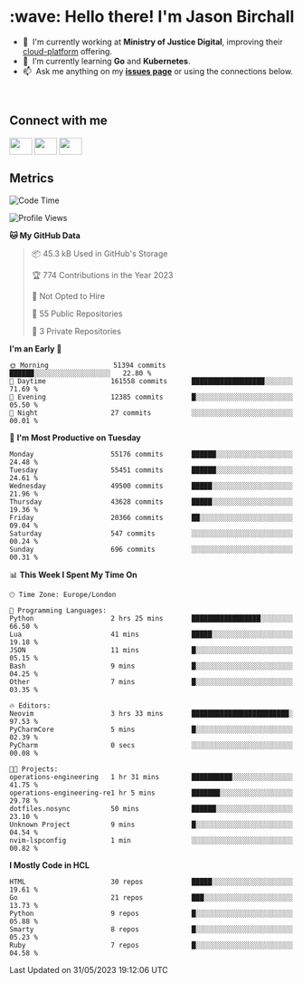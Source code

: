 <h1 align="left" id="jason-title">:wave: Hello there! I'm Jason Birchall</h1>

- :office: &nbsp;I'm currently working at **Ministry of Justice Digital**, improving their [cloud-platform](https://github.com/ministryofjustice/cloud-platform) offering.
- :seedling: &nbsp;I’m currently learning **Go** and **Kubernetes**.
- :mailbox: &nbsp;Ask me anything on my **[issues page]** or using the connections below.


<br>

<h2>Connect with me</h2>
<p>
<a href="https://twitter.com/jsonBirchall" target="blank"><img align="center" src="https://cdn.jsdelivr.net/npm/simple-icons@3.0.1/icons/twitter.svg" alt="" height="30" width="40" /></a>
<a href="https://keybase.io/json0" target="blank"><img align="center" src="https://cdn.jsdelivr.net/npm/simple-icons@3.0.1/icons/keybase.svg" alt="" height="30" width="40" /></a>
<a href="https://www.reddit.com/user/kakorate" target="blank"><img align="center" src="https://cdn.jsdelivr.net/npm/simple-icons@3.0.1/icons/reddit.svg" alt="" height="30" width="40" /></a>
</p>

<h2>Metrics</h2>

<!--START_SECTION:waka-->
![Code Time](http://img.shields.io/badge/Code%20Time-1%2C069%20hrs%2024%20mins-blue)

![Profile Views](http://img.shields.io/badge/Profile%20Views-0-blue)

**🐱 My GitHub Data** 

> 📦 45.3 kB Used in GitHub's Storage 
 > 
> 🏆 774 Contributions in the Year 2023
 > 
> 🚫 Not Opted to Hire
 > 
> 📜 55 Public Repositories 
 > 
> 🔑 3 Private Repositories 
 > 
**I'm an Early 🐤** 

```text
🌞 Morning                51394 commits       ██████░░░░░░░░░░░░░░░░░░░   22.80 % 
🌆 Daytime                161558 commits      ██████████████████░░░░░░░   71.69 % 
🌃 Evening                12385 commits       █░░░░░░░░░░░░░░░░░░░░░░░░   05.50 % 
🌙 Night                  27 commits          ░░░░░░░░░░░░░░░░░░░░░░░░░   00.01 % 
```
📅 **I'm Most Productive on Tuesday** 

```text
Monday                   55176 commits       ██████░░░░░░░░░░░░░░░░░░░   24.48 % 
Tuesday                  55451 commits       ██████░░░░░░░░░░░░░░░░░░░   24.61 % 
Wednesday                49500 commits       █████░░░░░░░░░░░░░░░░░░░░   21.96 % 
Thursday                 43628 commits       █████░░░░░░░░░░░░░░░░░░░░   19.36 % 
Friday                   20366 commits       ██░░░░░░░░░░░░░░░░░░░░░░░   09.04 % 
Saturday                 547 commits         ░░░░░░░░░░░░░░░░░░░░░░░░░   00.24 % 
Sunday                   696 commits         ░░░░░░░░░░░░░░░░░░░░░░░░░   00.31 % 
```


📊 **This Week I Spent My Time On** 

```text
🕑︎ Time Zone: Europe/London

💬 Programming Languages: 
Python                   2 hrs 25 mins       █████████████████░░░░░░░░   66.50 % 
Lua                      41 mins             █████░░░░░░░░░░░░░░░░░░░░   19.18 % 
JSON                     11 mins             █░░░░░░░░░░░░░░░░░░░░░░░░   05.15 % 
Bash                     9 mins              █░░░░░░░░░░░░░░░░░░░░░░░░   04.25 % 
Other                    7 mins              █░░░░░░░░░░░░░░░░░░░░░░░░   03.35 % 

🔥 Editors: 
Neovim                   3 hrs 33 mins       ████████████████████████░   97.53 % 
PyCharmCore              5 mins              █░░░░░░░░░░░░░░░░░░░░░░░░   02.39 % 
PyCharm                  0 secs              ░░░░░░░░░░░░░░░░░░░░░░░░░   00.08 % 

🐱‍💻 Projects: 
operations-engineering   1 hr 31 mins        ██████████░░░░░░░░░░░░░░░   41.75 % 
operations-engineering-re1 hr 5 mins         ███████░░░░░░░░░░░░░░░░░░   29.78 % 
dotfiles.nosync          50 mins             ██████░░░░░░░░░░░░░░░░░░░   23.10 % 
Unknown Project          9 mins              █░░░░░░░░░░░░░░░░░░░░░░░░   04.54 % 
nvim-lspconfig           1 min               ░░░░░░░░░░░░░░░░░░░░░░░░░   00.82 % 
```

**I Mostly Code in HCL** 

```text
HTML                     30 repos            █████░░░░░░░░░░░░░░░░░░░░   19.61 % 
Go                       21 repos            ███░░░░░░░░░░░░░░░░░░░░░░   13.73 % 
Python                   9 repos             █░░░░░░░░░░░░░░░░░░░░░░░░   05.88 % 
Smarty                   8 repos             █░░░░░░░░░░░░░░░░░░░░░░░░   05.23 % 
Ruby                     7 repos             █░░░░░░░░░░░░░░░░░░░░░░░░   04.58 % 
```




 Last Updated on 31/05/2023 19:12:06 UTC
<!--END_SECTION:waka-->

<!-- links -->

[issues page]: https://github.com/jasonBirchall/jasonBirchall/issues "jasonBirchall/issues"

